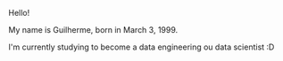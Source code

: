 Hello!

My name is Guilherme, born in March 3, 1999.

I'm currently studying to become a data engineering ou data scientist :D
